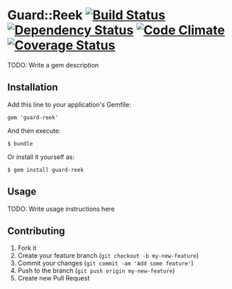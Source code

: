 Guard::Reek  [![Build Status](https://travis-ci.org/gvillalta99/guard-reek.png?branch=master)](https://travis-ci.org/gvillalta99/guard-reek) [![Dependency Status](https://gemnasium.com/gvillalta99/guard-reek.png)](https://gemnasium.com/gvillalta99/guard-reek) [![Code Climate](https://codeclimate.com/github/gvillalta99/guard-reek.png)](https://codeclimate.com/github/gvillalta99/guard-reek) [![Coverage Status](https://coveralls.io/repos/gvillalta99/guard-reek/badge.png?branch=master)](https://coveralls.io/r/gvillalta99/guard-reek)
=========================
TODO: Write a gem description

## Installation

Add this line to your application's Gemfile:

    gem 'guard-reek'

And then execute:

    $ bundle

Or install it yourself as:

    $ gem install guard-reek

## Usage

TODO: Write usage instructions here

## Contributing

1. Fork it
2. Create your feature branch (`git checkout -b my-new-feature`)
3. Commit your changes (`git commit -am 'Add some feature'`)
4. Push to the branch (`git push origin my-new-feature`)
5. Create new Pull Request
